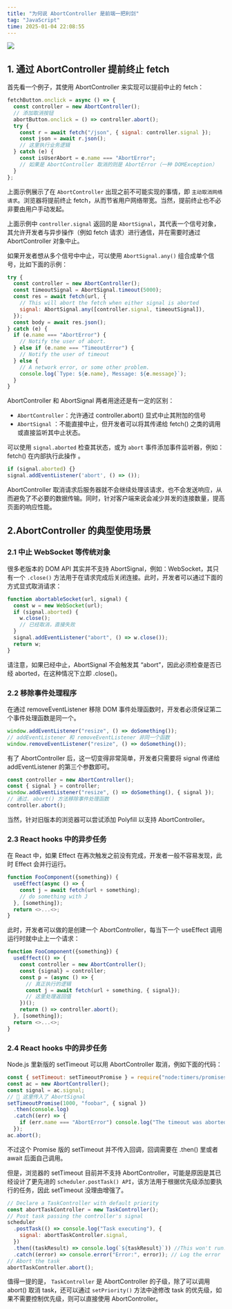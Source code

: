 ```yaml
---
title: "为何说 AbortController 是前端一把利剑"
tag: "JavaScript"
time: 2025-01-04 22:08:55
---
```


<img src="../imgs/133/10.webp" />

## 1\. 通过 AbortController 提前终止 fetch

首先看一个例子，其使用 AbortController 来实现可以提前中止的 fetch：

```js
fetchButton.onclick = async () => {
  const controller = new AbortController();
  // 添加取消按钮
  abortButton.onclick = () => controller.abort();
  try {
    const r = await fetch("/json", { signal: controller.signal });
    const json = await r.json();
    // 这里执行业务逻辑
  } catch (e) {
    const isUserAbort = e.name === "AbortError";
    // 如果是 AbortController 取消的则是 AbortError（一种 DOMException）
  }
};
```

上面示例展示了在 `AbortController` 出现之前不可能实现的事情，即 `主动取消网络请求`。浏览器将提前终止 fetch，从而节省用户网络带宽。当然，提前终止也不必非要由用户手动发起。

上面示例中 `controller.signal` 返回的是 `AbortSignal`，其代表一个信号对象，其允许开发者与异步操作（例如 fetch 请求）进行通信，并在需要时通过 AbortController 对象中止。

如果开发者想从多个信号中中止，可以使用 `AbortSignal.any()` 组合成单个信号，比如下面的示例：

```js
try {
  const controller = new AbortController();
  const timeoutSignal = AbortSignal.timeout(5000);
  const res = await fetch(url, {
    // This will abort the fetch when either signal is aborted
    signal: AbortSignal.any([controller.signal, timeoutSignal]),
  });
  const body = await res.json();
} catch (e) {
  if (e.name === "AbortError") {
    // Notify the user of abort.
  } else if (e.name === "TimeoutError") {
    // Notify the user of timeout
  } else {
    // A network error, or some other problem.
    console.log(`Type: ${e.name}, Message: ${e.message}`);
  }
}
```

AbortController 和 AbortSignal 两者用途还是有一定的区别：

- `AbortController`：允许通过 controller.abort() 显式中止其附加的信号
- `AbortSignal` ：不能直接中止，但开发者可以将其传递给 fetch() 之类的调用或直接监听其中止状态。

可以使用 `signal.aborted` 检查其状态，或为 `abort` 事件添加事件监听器，例如：fetch() 在内部执行此操作 。

```js
if (signal.aborted) {}
signal.addEventListener('abort', () => ());
```

AbortController 取消请求后服务器就不会继续处理该请求，也不会发送响应，从而避免了不必要的数据传输。同时，针对客户端来说会减少并发的连接数量，提高页面的响应性能。

## 2.AbortController 的典型使用场景

### 2.1 中止 WebSocket 等传统对象

很多老版本的 DOM API 其实并不支持 AbortSignal，例如：WebSocket，其只有一个 `.close()` 方法用于在请求完成后关闭连接。此时，开发者可以通过下面的方式显式取消请求：

```js
function abortableSocket(url, signal) {
  const w = new WebSocket(url);
  if (signal.aborted) {
    w.close();
    // 已经取消，直接失败
  }
  signal.addEventListener("abort", () => w.close());
  return w;
}
```

请注意，如果已经中止，AbortSignal 不会触发其 “abort”，因此必须检查是否已经 aborted，在这种情况下立即 .close()。

### 2.2 移除事件处理程序

在通过 removeEventListener 移除 DOM 事件处理函数时，开发者必须保证第二个事件处理函数是同一个。

```js
window.addEventListener("resize", () => doSomething());
// addEventListener 和 removeEventListener 非同一个函数
window.removeEventListener("resize", () => doSomething());
```

有了 AbortController 后，这一切变得非常简单，开发者只需要将 signal 传递给 addEventListener 的第三个参数即可。

```js
const controller = new AbortController();
const { signal } = controller;
window.addEventListener("resize", () => doSomething(), { signal });
// 通过. abort() 方法移除事件处理函数
controller.abort();
```

当然，针对旧版本的浏览器可以尝试添加 Polyfill 以支持 AbortController。

### 2.3 React hooks 中的异步任务

在 React 中，如果 Effect 在再次触发之前没有完成，开发者一般不容易发现，此时 Effect 会并行运行。

```js
function FooComponent({something}) {
  useEffect(async () => {
    const j = await fetch(url + something);
    // do something with J
  }, [something]);
  return <>...<>;
}
```

此时，开发者可以做的是创建一个 AbortController，每当下一个 useEffect 调用运行时就中止上一个请求：

```js
function FooComponent({something}) {
  useEffect(() => {
    const controller = new AbortController();
    const {signal} = controller;
    const p = (async () => {
      // 真正执行的逻辑
      const j = await fetch(url + something, { signal});
      // 这里处理返回值
    })();
    return () => controller.abort();
  }, [something]);
  return <>...<>;
}
```

### 2.4 React hooks 中的异步任务

Node.js 里新版的 setTimeout 可以用 AbortController 取消，例如下面的代码：

```js
const { setTimeout: setTimeoutPromise } = require("node:timers/promises");
const ac = new AbortController();
const signal = ac.signal;
// 📢 这里传入了 AbortSignal
setTimeoutPromise(1000, "foobar", { signal })
  .then(console.log)
  .catch((err) => {
    if (err.name === "AbortError") console.log("The timeout was aborted");
  });
ac.abort();
```

不过这个 Promise 版的 setTimeout 并不传入回调，回调需要在 .then() 里或者 await 后面自己调用。

但是，浏览器的 setTimeout 目前并不支持 AbortController，可能是原因是其已经设计了更先进的 `scheduler.postTask() API`，该方法用于根据优先级添加要执行的任务，因此 setTimeout 没理由增强了。

```js
// Declare a TaskController with default priority
const abortTaskController = new TaskController();
// Post task passing the controller's signal
scheduler
  .postTask(() => console.log("Task executing"), {
    signal: abortTaskController.signal,
  })
  .then((taskResult) => console.log(`${taskResult}`)) //This won't run!
  .catch((error) => console.error("Error:", error)); // Log the error
// Abort the task
abortTaskController.abort();
```

值得一提的是， `TaskController` 是 AbortController 的子级，除了可以调用 abort() 取消 task，还可以通过 `setPriority()` 方法中途修改 task 的优先级，如果不需要控制优先级，则可以直接使用 AbortController。
